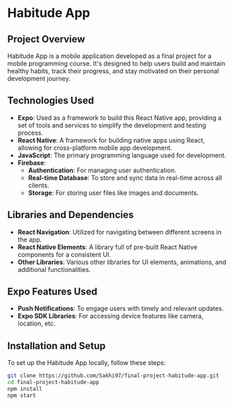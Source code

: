 # Habitude App

## Project Overview
Habitude App is a mobile application developed as a final project for a mobile programming course. It's designed to help users build and maintain healthy habits, track their progress, and stay motivated on their personal development journey.

## Technologies Used
- **Expo**: Used as a framework to build this React Native app, providing a set of tools and services to simplify the development and testing process.
- **React Native**: A framework for building native apps using React, allowing for cross-platform mobile app development.
- **JavaScript**: The primary programming language used for development.
- **Firebase**: 
  - **Authentication**: For managing user authentication.
  - **Real-time Database**: To store and sync data in real-time across all clients.
  - **Storage**: For storing user files like images and documents.

## Libraries and Dependencies
- **React Navigation**: Utilized for navigating between different screens in the app.
- **React Native Elements**: A library full of pre-built React Native components for a consistent UI.
- **Other Libraries**: Various other libraries for UI elements, animations, and additional functionalities.

## Expo Features Used
- **Push Notifications**: To engage users with timely and relevant updates.
- **Expo SDK Libraries**: For accessing device features like camera, location, etc.

## Installation and Setup
To set up the Habitude App locally, follow these steps:

```bash
git clone https://github.com/Sakhi97/final-project-habitude-app.git
cd final-project-habitude-app
npm install
npm start


